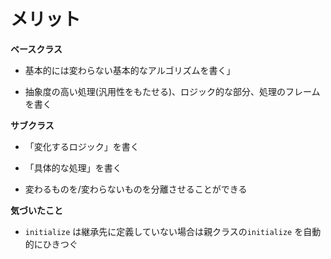 # メリット

**ベースクラス**

- 基本的には変わらない基本的なアルゴリズムを書く」

- 抽象度の高い処理(汎用性をもたせる)、ロジック的な部分、処理のフレームを書く


**サブクラス**

- 「変化するロジック」を書く

- 「具体的な処理」を書く


- 変わるものを/変わらないものを分離させることができる


**気づいたこと**

- `initialize` は継承先に定義していない場合は親クラスの`initialize` を自動的にひきつぐ
